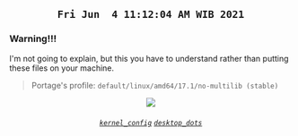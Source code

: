 ## <p align="center">`Fri Jun  4 11:12:04 AM WIB 2021`</p>

### Warning!!! <img alt="" align="right" src="https://badges.pufler.dev/visits/owl4ce/hmg?style=flat-square&label=&color=000000&logo=GitHub&logoColor=white&labelColor=373e4d"/>
I'm not going to explain, but this you have to understand rather than putting these files on your machine.
> Portage's profile: `default/linux/amd64/17.1/no-multilib (stable)`

<p align="center"><img src="https://i.ibb.co/1T0rYL4/final.gif"/></p>

###### <p align="center">[`kernel_config`](https://github.com/owl4ce/kurisu-x86_64) [`desktop_dots`](https://github.com/owl4ce/dotfiles)</p>
